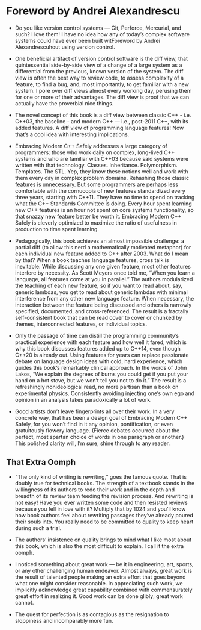 # Foreword by Andrei Alexandrescu

- Do you like version control systems — Git, Perforce, Mercurial, and such? I love them! I have no idea how any of today’s complex software systems could have ever been built witForeword by Andrei Alexandrescuhout using version control.

- One beneficial artifact of version control software is the diff view, that quintessential side-by-side view of a change of a large system as a differential from the previous, known version of the system. The diff view is often the best way to review code, to assess complexity of a feature, to find a bug, and, most importantly, to get familiar with a new system. I pore over diff views almost every working day, perusing them for one or more of their advantages. The diff view is proof that we can actually have the proverbial nice things.

- The novel concept of this book is a diff view between classic C++ - i.e. C++03, the baseline - and modern C++ — i.e., post-2011 C++, with its added features. A diff view of programming language features! Now that’s a cool idea with interesting implications.

- Embracing Modern C++ Safely addresses a large category of programmers: those who work daily on complex, long-lived C++ systems and who are familiar with C++03 because said systems were written with that technology. Classes. Inheritance. Polymorphism. Templates. The STL. Yep, they know these notions well and work with them every day in complex problem domains. Rehashing those classic features is unnecessary. But some programmers are perhaps less comfortable with the cornucopia of new features standardized every three years, starting with C++11. They have no time to spend on tracking what the C++ Standards Committee is doing. Every hour spent learning new C++ features is an hour not spent on core systems functionality, so that snazzy new feature better be worth it. Embracing Modern C++ Safely is cleverly optimized to maximize the ratio of usefulness in production to time spent learning.

- Pedagogically, this book achieves an almost impossible challenge: a partial diff (to allow this nerd a mathematically motivated metaphor) for each individual new feature added to C++ after 2003. What do I mean by that? When a book teaches language features, cross talk is inevitable: While discussing any one given feature, most other features interfere by necessity. As Scott Meyers once told me, “When you learn a language, all features come at you in parallel.” The authors modularized the teaching of each new feature, so if you want to read about, say, generic lambdas, you get to read about generic lambdas with minimal interference from any other new language feature. When necessary, the interaction between the feature being discussed and others is narrowly specified, documented, and cross-referenced. The result is a fractally self-consistent book that can be read cover to cover or chunked by themes, interconnected features, or individual topics.

- Only the passage of time can distill the programming community’s practical experience with each feature and how well it fared, which is why this book discusses features added up to C++14, even though C++20 is already out. Using features for years can replace passionate debate on language design ideas with cold, hard experience, which guides this book’s remarkably clinical approach. In the words of John Lakos, “We explain the degrees of burns you could get if you put your hand on a hot stove, but we won’t tell you not to do it.”  The result
is a refreshingly nonideological read, no more partisan than a book on experimental physics. Consistently avoiding injecting one’s own ego and opinion in an analysis takes paradoxically a lot of work.

-  Good artists don’t leave fingerprints all over their work. In a very concrete way, that has been a design goal of Embracing Modern C++ Safely, for you won’t find in it any opinion, pontification, or even gratuitously flowery language. (Fierce debates occurred about the perfect, most spartan choice of words in one paragraph or another.) This polished clarity will, I’m sure, shine through to any reader.

## That Extra Oomph

- “The only kind of writing is rewriting,” goes the famous quote. That is doubly true for technical books. The strength of a textbook stands in the willingness of its authors to redo their work and in the depth and breadth of its review team feeding the revision process. And rewriting is not easy! Have you ever written some code and then resisted reviews because you fell in love with it? Multiply that by 1024 and you’ll know how book authors feel about rewriting passages they’ve already poured their souls into. You really need to be committed to quality to keep heart during such a trial.

- The authors’ insistence on quality brings to mind what I like most about this book, which is also the most difficult to explain. I call it the extra oomph.

- I noticed something about great work — be it in engineering, art, sports, or any other challenging human endeavor. Almost always, great work is the result of talented people making an extra effort that goes beyond what one might consider reasonable. In appreciating such work, we implicitly acknowledge great capability combined with commensurately great effort in realizing it. Good work can be done glibly; great work cannot.

- The quest for perfection is as contagious as the resignation to sloppiness and incomparably more fun.
